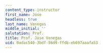```yaml
---
content_type: instructor
first_name: Jose
headless: true
last_name: Venegas
middle_initial: ''
salutation: Prof.
title: Prof. Jose Venegas
uid: 8adac540-3bdf-56d9-ffdb-eb697aaafa53
---
```

